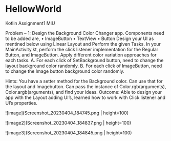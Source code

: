 # HellowWorld
Kotlin Assignment1 MIU

Problem – 1: Design the Background Color Changer app.
Components need to be added are, • ImageButton
• TextView
• Button
Design your UI as mentined below using Linear Layout and Perform the given Tasks.
In your MainActivity.kt, perform the click listener implementation for the Regular Button, and ImageButton. Apply different color variation approaches for each tasks.
A. For each click of SetBackground button, need to change the layout background color randomly.
B. For each click of ImageButton, need to change the Image button background color randomly.

Hints: You have a setter method for the Background color. Can use that for the layout and Imagebutton. Can pass the instance of Color.rgb(arguments), Color.argb(arguments), and find your ideas.
Outcome: Able to design your app with the Layout adding UI’s, learned how to work with Click listener and UI’s properties.




![image](Screenshot_20230404_184745.png | height=100)

![image2](Screenshot_20230404_184837.png | height=100)

![image3](Screenshot_20230404_184845.png | height=100)
